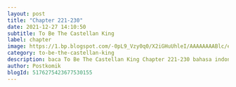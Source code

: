 ```yaml
---
layout: post 
title: "Chapter 221-230"
date: 2021-12-27 14:10:50
subtitle: To Be The Castellan King
label: chapter
image: https://1.bp.blogspot.com/-0pL9_Vzy0q0/X2iGHuUhleI/AAAAAAAABlc/eht5U4uG7MosViSTBLEi_YpmMuc3gs-pACLcBGAsYHQ/s72-c/Komik-To-Be-The-Castellan-King.jpg
category: to-be-the-castellan-king
description: baca To Be The Castellan King Chapter 221-230 bahasa indonesia 
author: Postkomik
blogId: 5176275423677530155
---
```

